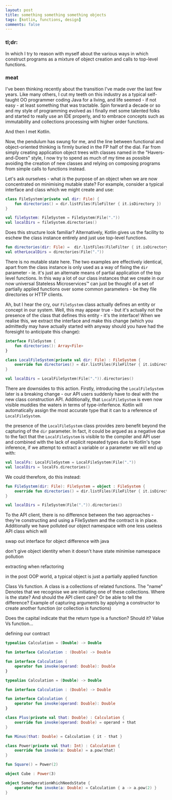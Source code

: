 ```yaml
---
layout: post 
title: something something something objects
tags: [kotlin, functions, design]
comments: false
---
```

### tl;dr:
In which I try to reason with myself about the various ways in which construct programs as a mixture of object creation and calls to top-level functions.

### meat

I've been thinking recently about the transition I've made over the last few years. Like many others, I cut my teeth on this industry as a typical self-taught OO programmer coding Java for a living, and life seemed - if not easy - at least something that was tractable. Spin forward a decade or so and my style of programming evolved as I finally met some talented folks and started to really use an IDE properly, and to embrace concepts such as immutability and collections processing with higher order functions.

And then I met Kotlin.

Now, the pendulum has swung for me, and the line between functional and object-oriented thinking is firmly buried in the FP half of the dial. Far from simply creating application object trees with classes named in the "Havers-and-Doers" style, I now try to spend as much of my time as possible avoiding the creation of new classes and relying on composing programs from simple calls to functions instead.

Let's ask ourselves - what *is* the purpose of an object when we are now concentrated on minimising mutable state? For example, consider a typical interface and class which we might create and use:

```kotlin
class FileSystem(private val dir: File) {
    fun directories() = dir.listFiles(FileFilter { it.isDirectory })
}

val fileSystem: FileSystem = FileSystem(File("."))
val localDirs = fileSystem.directories()
```

Does this structure look familiar? Alternatively, Kotlin gives us the facility to eschew the class instance entirely and just use top-level functions.

```kotlin
fun directories(dir: File) =  dir.listFiles(FileFilter { it.isDirectory })
val otherLocalDirs = directories(File("."))
```

There is no mutable state here. The two examples are effectively identical, apart from the class instance is only used as a way of fixing the `dir` parameter - ie. it's just an alternate means of partial application of the top level functions. In this way a lot of our class instances that we create in our now universal Stateless Microservices™ can just be thought of a set of partially applied functions over some common parameters - be they file directories or HTTP clients. 

Ah, but I hear the cry, our `FileSystem` class actually defines an entity or concept in our system. Well, this may appear true - but it's actually not the presence of the class that defines this entity - it's the interface! When we realise this, we extract the interface and make this change (which you admittedly may have actually started with anyway should you have had the foresight to anticipate this change):

```kotlin
interface FileSystem {
    fun directories(): Array<File>
}

class LocalFileSystem(private val dir: File) : FileSystem {
    override fun directories() = dir.listFiles(FileFilter { it.isDirectory })
}

val localDirs = LocalFileSystem(File(".")).directories()
```

There are downsides to this action. Firstly, introducing the `LocalFileSystem` later is a breaking change - our API users suddenly have to deal with the new class construction API. Additionally, that `LocalFileSystem` is even now visible muddies the waters in terms of type-inferfence. Kotlin will automatically assign the most accurate type that it can to a reference of `LocalFileSystem`.

the presence of the `LocalFileSystem` class provides zero benefit beyond the capturing of the `dir` parameter. In fact, it could be argued as a negative due to the fact that the `LocalFileSystem` is visible to the compiler and API user and combined with the lack of explicit repeated types due to Kotlin's type inference, if we attempt to extract a variable or a parameter we will end up with:

```kotlin
val localFs: LocalFileSystem = LocalFileSystem(File("."))
val localDirs = localFs.directories()
```

We could therefore, do this instead:

```kotlin
fun FileSystem(dir: File): FileSystem = object : FileSystem {
    override fun directories() = dir.listFiles(FileFilter { it.isDirectory })
}

val localDirs = FileSystem(File(".")).directories()
```

To the API client, there is no difference between the two approaches - they're constructing and using a FileSystem and the contract is in place. Additionally we have polluted our object namespace with one less useless API class which will 




swap out interface for object difference with java

don't give object identity when it doesn't have state minimise namespace pollution

extracting when refactoring

in the post OOP world, a typical object is just a partially applied function

Class Vs function.
A class is a collections of related functions. The "name" Denotes that we recognise we are initiating one of these collections.
Where is the state? And should the API client care? Or be able to tell the difference?
Example of capturing arguments by applying a constructor to create another function (or collection is functions)

Does the capital indicate that the return type is a function? Should it?
Value Vs function...




defining our contract
```kotlin
typealias Calculation = (Double) -> Double

fun interface Calculation : (Double) -> Double

fun interface Calculation {
    operator fun invoke(operand: Double): Double
}
```

```kotlin
typealias Calculation = (Double) -> Double

fun interface Calculation : (Double) -> Double

fun interface Calculation {
    operator fun invoke(operand: Double): Double
}

class Plus(private val that: Double) : Calculation {
    override fun invoke(operand: Double) = operand + that
}

fun Minus(that: Double) = Calculation { it - that }

class Power(private val that: Int) : Calculation {
    override fun invoke(a: Double) = a.pow(that)
}

fun Square() = Power(2)

object Cube : Power(3)

object SomeOperationWhichNeedsState {
    operator fun invoke(a: Double) = Calculation { a -> a.pow(2) }
}
```

